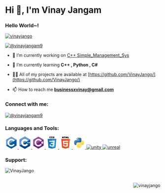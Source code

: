 <h1 align="left">Hi 👋, I'm Vinay Jangam</h1>
<h3 align="left">Hello World~!</h3>

<p align="left"> <a href="https://github.com/ryo-ma/github-profile-trophy"><img src="https://github-profile-trophy.vercel.app/?username=vinayjango" alt="vinayjango" /></a> </p>

<p align="left"> <a href="https://twitter.com/@vinayjangam9" target="blank"><img src="https://img.shields.io/twitter/follow/@vinayjangam9?logo=twitter&style=for-the-badge" alt="@vinayjangam9" /></a> </p>

- 🔭 I’m currently working on [C++ Simple_Management_Sys](https://github.com/VinayJango/C-simple-SYSTEM-)

- 🌱 I’m currently learning **C++ , Python , C#**

- 👨‍💻 All of my projects are available at [https://github.com/VinayJango/](https://github.com/VinayJango/)

- 📫 How to reach me **businessxvinay@gmail.com**

<h3 align="left">Connect with me:</h3>
<p align="left">
<a href="https://twitter.com/@vinayjangam9" target="blank"><img align="center" src="https://raw.githubusercontent.com/rahuldkjain/github-profile-readme-generator/master/src/images/icons/Social/twitter.svg" alt="@vinayjangam9" height="30" width="40" /></a>
</p>

<h3 align="left">Languages and Tools:</h3>
<p align="left"> <a href="https://www.cprogramming.com/" target="_blank" rel="noreferrer"> <img src="https://raw.githubusercontent.com/devicons/devicon/master/icons/c/c-original.svg" alt="c" width="40" height="40"/> </a> <a href="https://www.w3schools.com/cpp/" target="_blank" rel="noreferrer"> <img src="https://raw.githubusercontent.com/devicons/devicon/master/icons/cplusplus/cplusplus-original.svg" alt="cplusplus" width="40" height="40"/> </a> <a href="https://www.w3schools.com/cs/" target="_blank" rel="noreferrer"> <img src="https://raw.githubusercontent.com/devicons/devicon/master/icons/csharp/csharp-original.svg" alt="csharp" width="40" height="40"/> </a> <a href="https://www.w3schools.com/css/" target="_blank" rel="noreferrer"> <img src="https://raw.githubusercontent.com/devicons/devicon/master/icons/css3/css3-original-wordmark.svg" alt="css3" width="40" height="40"/> </a> <a href="https://www.w3.org/html/" target="_blank" rel="noreferrer"> <img src="https://raw.githubusercontent.com/devicons/devicon/master/icons/html5/html5-original-wordmark.svg" alt="html5" width="40" height="40"/> </a> <a href="https://www.python.org" target="_blank" rel="noreferrer"> <img src="https://raw.githubusercontent.com/devicons/devicon/master/icons/python/python-original.svg" alt="python" width="40" height="40"/> </a> <a href="https://unity.com/" target="_blank" rel="noreferrer"> <img src="https://www.vectorlogo.zone/logos/unity3d/unity3d-icon.svg" alt="unity" width="40" height="40"/> </a> <a href="https://unrealengine.com/" target="_blank" rel="noreferrer"> <img src="https://raw.githubusercontent.com/kenangundogan/fontisto/036b7eca71aab1bef8e6a0518f7329f13ed62f6b/icons/svg/brand/unreal-engine.svg" alt="unreal" width="40" height="40"/> </a> </p>

<h3 align="left">Support:</h3>
<p><a href="https://www.buymeacoffee.com/VinayJango"> <img align="left" src="https://cdn.buymeacoffee.com/buttons/v2/default-yellow.png" height="50" width="210" alt="VinayJango" /></a></p><br><br>

<p><img align="right" src="https://github-readme-stats.vercel.app/api/top-langs?username=vinayjango&show_icons=true&locale=en&layout=compact" alt="vinayjango" /></p>
